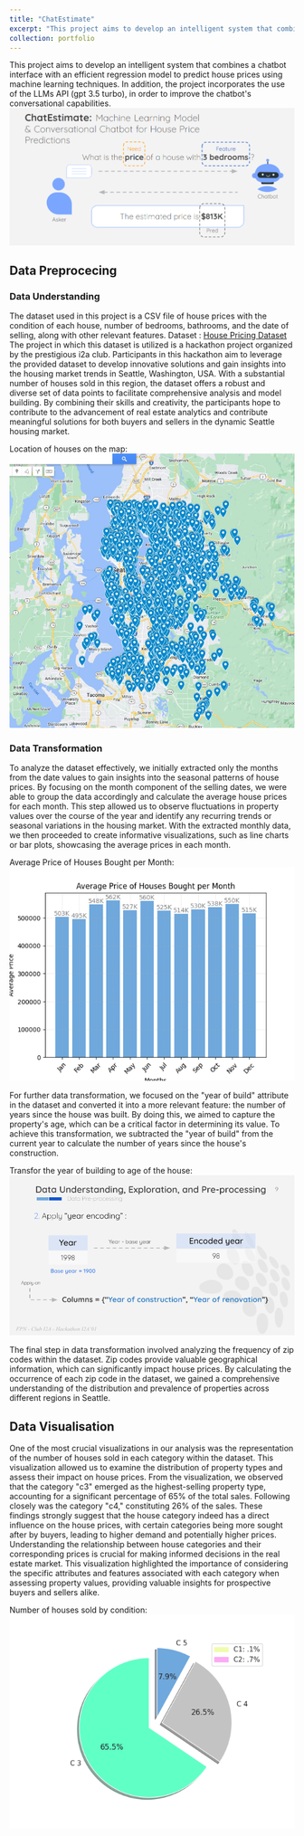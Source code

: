 ```yaml
---
title: "ChatEstimate"
excerpt: "This project aims to develop an intelligent system that combines a chatbot interface with an efficient regression model to predict house prices using machine learning techniques.<br/><img src='/images/pak.png'>"
collection: portfolio
---
```


This project aims to develop an intelligent system that combines a chatbot interface with an efficient regression model to predict house prices using machine learning techniques. In addition, the project incorporates the use of the LLMs API (gpt 3.5 turbo), in order to improve the chatbot's conversational capabilities.<br/><img src='/images/pak.png'>

<h2>Data Preprocecing</h2>
<h3>Data Understanding</h3>
The dataset used in this project is a CSV file of house prices with the condition of each house, number of bedrooms, bathrooms, and the date of selling, along with other relevant features. Dataset : <a href="https://drive.google.com/file/d/1wVqpxzxP4NcKyac3i9D4Fot2zekExVSu/view?usp=sharing">House Pricing Dataset</a>
The project in which this dataset is utilized is a hackathon project organized by the prestigious i2a club. Participants in this hackathon aim to leverage the provided dataset to develop innovative solutions and gain insights into the housing market trends in Seattle, Washington, USA. With a substantial number of houses sold in this region, the dataset offers a robust and diverse set of data points to facilitate comprehensive analysis and model building. By combining their skills and creativity, the participants hope to contribute to the advancement of real estate analytics and contribute meaningful solutions for both buyers and sellers in the dynamic Seattle housing market.

Location of houses on the map:
<img src="/images/houses.jpeg">

<h3>Data Transformation</h3>

To analyze the dataset effectively, we initially extracted only the months from the date values to gain insights into the seasonal patterns of house prices. By focusing on the month component of the selling dates, we were able to group the data accordingly and calculate the average house prices for each month. This step allowed us to observe fluctuations in property values over the course of the year and identify any recurring trends or seasonal variations in the housing market. With the extracted monthly data, we then proceeded to create informative visualizations, such as line charts or bar plots, showcasing the average prices in each month.

Average Price of Houses Bought per Month:
<img src="/images/Average Price of Houses Bought per Month.png">

For further data transformation, we focused on the "year of build" attribute in the dataset and converted it into a more relevant feature: the number of years since the house was built. By doing this, we aimed to capture the property's age, which can be a critical factor in determining its value. To achieve this transformation, we subtracted the "year of build" from the current year to calculate the number of years since the house's construction.

Transfor the year of building to age of the house:
<img src="/images/year_transformation.png">

The final step in data transformation involved analyzing the frequency of zip codes within the dataset. Zip codes provide valuable geographical information, which can significantly impact house prices. By calculating the occurrence of each zip code in the dataset, we gained a comprehensive understanding of the distribution and prevalence of properties across different regions in Seattle.

<h2>Data Visualisation</h2>
One of the most crucial visualizations in our analysis was the representation of the number of houses sold in each category within the dataset. This visualization allowed us to examine the distribution of property types and assess their impact on house prices. From the visualization, we observed that the category "c3" emerged as the highest-selling property type, accounting for a significant percentage of 65% of the total sales. Following closely was the category "c4," constituting 26% of the sales. These findings strongly suggest that the house category indeed has a direct influence on the house prices, with certain categories being more sought after by buyers, leading to higher demand and potentially higher prices. Understanding the relationship between house categories and their corresponding prices is crucial for making informed decisions in the real estate market. This visualization highlighted the importance of considering the specific attributes and features associated with each category when assessing property values, providing valuable insights for prospective buyers and sellers alike.

Number of houses sold by condition:
<img src="/images/Number of houses sold by condition.png">